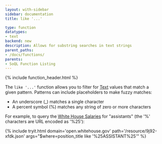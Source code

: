 ```yaml
---
layout: with-sidebar
sidebar: documentation
title: like '...'

type: function
datatypes:
- text 
backend: new
description: Allows for substring searches in text strings
parent_paths: 
- /docs/functions/
parents: 
- SoQL Function Listing 
---
```


{% include function_header.html %}

The `like '...'` function allows you to filter for [Text](/docs/datatypes/text.html) values that match a given pattern. Patterns can include placeholders to make fuzzy matches:

- An underscore (&#95;) matches a single character
- A percent symbol (%) matches any string of zero or more characters

For example, to query the [White House Salaries](https://open.whitehouse.gov/d/9j92-xfdk) for "assistants" (the '%' characters are URL encoded as '%25'):

{% include tryit.html domain='open.whitehouse.gov' path='/resource/9j92-xfdk.json' args="$where=position_title like '%25ASSISTANT%25'" %}
